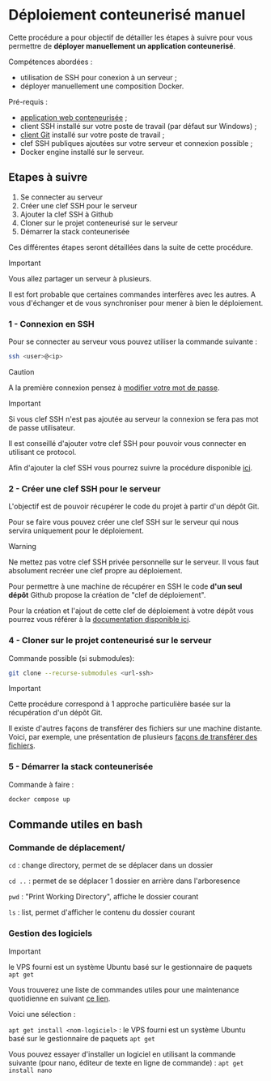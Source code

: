# Déploiement conteunerisé manuel

Cette procédure a pour objectif de détailler les étapes à suivre pour vous permettre de **déployer manuellement un application conteunerisé**.

Compétences abordées :
- utilisation de SSH pour conexion à un serveur ;
- déployer manuellement une composition Docker.

Pré-requis :
- [application web conteneurisée](https://github.com/afpa-learning/stack-spring-react-postgres-docker?tab=readme-ov-file) ;
- client SSH installé sur votre poste de travail (par défaut sur Windows) ;
- [client Git](https://winget.run/pkg/Git/Git) installé sur votre poste de travail ;
- clef SSH publiques ajoutées sur votre serveur et connexion possible ;
- Docker engine installé sur le serveur.

## Etapes à suivre

1. Se connecter au serveur
2. Créer une clef SSH pour le serveur
3. Ajouter la clef SSH à Github
4. Cloner sur le projet conteneurisé sur le serveur
5. Démarrer la stack conteunerisée

Ces différentes étapes seront détaillées dans la suite de cette procédure.

> [!IMPORTANT]  
> Vous allez partager un serveur à plusieurs.
>
> Il est fort probable que certaines commandes interfères avec les autres.
> A vous d'échanger et de vous synchroniser pour mener à bien le déploiement. 

### 1 - Connexion en SSH

Pour se connecter au serveur vous pouvez utiliser la commande suivante :
```sh
ssh <user>@<ip>
```

> [!CAUTION]
> A la première connexion pensez à [modifier votre mot de passe](https://linuxize.com/post/how-to-change-user-password-in-linux/#change-your-user-password).

> [!IMPORTANT]  
> Si vous clef SSH n'est pas ajoutée au serveur la connexion se fera pas mot de passe utilisateur.
>
> Il est conseillé d'ajouter votre clef SSH pour pouvoir vous connecter en utilisant ce protocol.
>
> Afin d'ajouter la clef SSH vous pourrez suivre la procédure disponible [ici](https://linuxhandbook.com/add-ssh-public-key-to-server/).

### 2 - Créer une clef SSH pour le serveur

L'objectif est de pouvoir récupérer le code du projet à partir d'un dépôt Git.

Pour se faire vous pouvez créer une clef SSH sur le serveur qui nous servira uniquement pour le déploiement.

> [!WARNING]  
> Ne mettez pas votre clef SSH privée personnelle sur le serveur. Il vous faut absolument recréer une clef propre au déploiement.
>
> Pour permettre à une machine de récupérer en SSH le code **d'un seul dépôt** Github propose la création de "clef de déploiement".

Pour la création et l'ajout de cette clef de déploiement à votre dépôt vous pourrez vous référer à la [documentation disponible ici](https://docs.github.com/en/authentication/connecting-to-github-with-ssh/managing-deploy-keys#set-up-deploy-keys).

### 4 - Cloner sur le projet conteneurisé sur le serveur

Commande possible (si submodules):
```sh
git clone --recurse-submodules <url-ssh>
```

> [!IMPORTANT]  
> Cette procédure correspond à 1 approche particulière basée sur la récupération d'un dépôt Git.
>
> Il existe d'autres façons de transférer des fichiers sur une machine distante.
> Voici, par exemple, une présentation de plusieurs [façons de transférer des fichiers](https://tecadmin.net/transferring-files-over-ssh/).

### 5 - Démarrer la stack conteunerisée

Commande à faire :
```sh
docker compose up
```

## Commande utiles en bash

### Commande de déplacement/

`cd` : change directory, permet de se déplacer dans un dossier

`cd ..` : permet de se déplacer 1 dossier en arrière dans l'arboresence

`pwd` : "Print Working Directory", affiche le dossier courant

`ls` : list, permet d'afficher le contenu du dossier courant

### Gestion des logiciels

> [!IMPORTANT]  
> le VPS fourni est un système Ubuntu basé sur le gestionnaire de paquets `apt get`
>
> Vous trouverez une liste de commandes utiles pour une maintenance quotidienne en suivant [ce lien](https://geekflare.com/fr/apt-command-examples/).

Voici une sélection :

`apt get install <nom-logiciel>` : le VPS fourni est un système Ubuntu basé sur le gestionnaire de paquets `apt get`

Vous pouvez essayer d'installer un logiciel en utilisant la commande suivante (pour nano, éditeur de texte en ligne de commande) : `apt get install nano`

